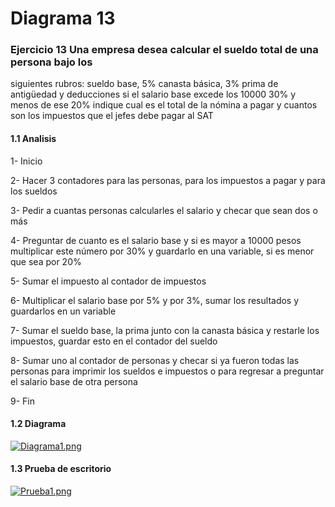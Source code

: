 # Diagrama 13
### Ejercicio 13 Una empresa desea calcular el sueldo total de una persona bajo los 
siguientes rubros: sueldo base, 5% canasta básica, 3% prima de antigüedad y deducciones 
si el salario base excede los 10000 30% y menos de ese 20% indique cual es el total 
de la nómina a pagar y cuantos son los impuestos que el jefes debe pagar al SAT
#### 1.1 Analisis
1-	Inicio 

2-	Hacer 3 contadores para las personas, para los impuestos a pagar y para los sueldos

3-	Pedir a cuantas personas calcularles el salario y checar que sean dos o más 

4-	Preguntar de cuanto es el salario base y si es mayor a 10000 pesos multiplicar este número por 30% y guardarlo en una variable, si es menor que sea por 20%

5-	Sumar el impuesto al contador de impuestos 

6-	Multiplicar el salario base por 5% y por 3%, sumar los resultados y guardarlos en un variable

7-	Sumar el sueldo base, la prima junto con la canasta básica y restarle los impuestos, guardar esto en el contador del sueldo 

8-	Sumar uno al contador de personas y checar si ya fueron todas las personas para imprimir los sueldos e impuestos o para regresar a preguntar el salario base de otra persona 

9-	Fin
#### 1.2 Diagrama
[![Diagrama1.png](https://i.gyazo.com/04a7326a7154f34801a4becae4518429.png)]()
#### 1.3 Prueba de escritorio
[![Prueba1.png](https://i.gyazo.com/c382a6647dd84b74d31836597a77f8bd.png)]()
